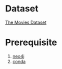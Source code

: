 # Dataset
[The Movies Dataset](https://www.kaggle.com/datasets/rounakbanik/the-movies-dataset)

# Prerequisite

1. [neo4j](https://neo4j.com/download/)
2. [conda](https://conda.io/projects/conda/en/latest/user-guide/getting-started.html)
